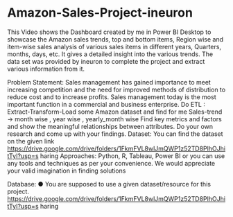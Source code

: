 # Amazon-Sales-Project-ineuron
This Video shows the Dashboard created by me in Power BI Desktop to showcase the Amazon sales trends, top and bottom items, Region wise and item-wise sales analysis of various sales items in different years, Quarters, months, days, etc. It gives a detailed insight into the various trends. The data set was provided by ineuron to complete the project and extract various information from it.


Problem Statement:
Sales management has gained importance to meet increasing competition and the need
for improved methods of distribution to reduce cost and to increase profits. Sales
management today is the most important function in a commercial and business
enterprise.
Do ETL : Extract-Transform-Load some Amazon dataset and find for me
Sales-trend -> month wise , year wise , yearly_month wise
Find key metrics and factors and show the meaningful relationships between attributes.
Do your own research and come up with your findings.
Dataset:
You can find the dataset on the given link
https://drive.google.com/drive/folders/1FkmFVL8wlJmQWP1z52TD8PlhOJhitTyI?usp=s
haring
Approaches:
Python, R, Tableau, Power BI or you can use any tools and techniques as
per your convenience. We would appreciate your valid imagination in finding
solutions

Database:
● You are supposed to use a given dataset/resource for this project.
https://drive.google.com/drive/folders/1FkmFVL8wlJmQWP1z52TD8PlhOJhitTyI?usp=s
haring

